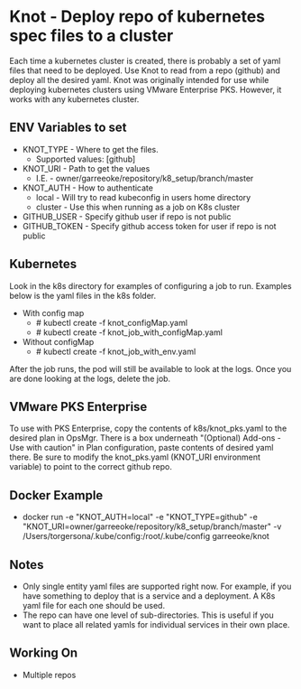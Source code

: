 # Knot - Deploy repo of kubernetes spec files to a cluster

Each time a kubernetes cluster is created, there is probably a set of yaml files that need to be deployed.  Use Knot to
read from a repo (github) and deploy all the desired yaml.  Knot was originally intended for use while deploying kubernetes
clusters using VMware Enterprise PKS.  However, it works with any kubernetes cluster.

## ENV Variables to set
* KNOT_TYPE - Where to get the files.
    * Supported values: [github]
* KNOT_URI - Path to get the values
    * I.E. - owner/garreeoke/repository/k8_setup/branch/master
* KNOT_AUTH - How to authenticate
    * local - Will try to read kubeconfig in users home directory
    * cluster - Use this when running as a job on K8s cluster
* GITHUB_USER - Specify github user if repo is not public
* GITHUB_TOKEN - Specify github access token for user if repo is not public

## Kubernetes
Look in the k8s directory for examples of configuring a job to run.  Examples below is the yaml files in the k8s folder.

* With config map
    * \# kubectl create -f knot_configMap.yaml
    * \# kubectl create -f knot_job_with_configMap.yaml
* Without configMap
    * \# kubectl create -f knot_job_with_env.yaml
    
After the job runs, the pod will still be available to look at the logs.  Once you are done looking at the logs,
delete the job.
    
## VMware PKS Enterprise
To use with PKS Enterprise, copy the contents of k8s/knot_pks.yaml to the desired plan in OpsMgr.
There is a box underneath "(Optional) Add-ons - Use with caution" in Plan configuration, paste contents of desired yaml there.
Be sure to modify the knot_pks.yaml (KNOT_URI environment variable) to point to the correct github repo.

## Docker Example

* docker run -e "KNOT_AUTH=local" -e "KNOT_TYPE=github" -e "KNOT_URI=owner/garreeoke/repository/k8_setup/branch/master" -v /Users/torgersona/.kube/config:/root/.kube/config garreeoke/knot

## Notes
* Only single entity yaml files are supported right now.  For example, if you have something to deploy that is a
service and a deployment.  A K8s yaml file for each one should be used.
* The repo can have one level of sub-directories.  This is useful if you want to place all related yamls for
individual services in their own place.

## Working On
* Multiple repos
